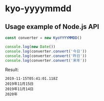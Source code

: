 # kyo-yyyymmdd

## Usage example of Node.js API

```javascript
const converter = new KyoYYYYMMDD()

console.log(new Date())
console.log(converter.convert('今日'))
console.log(converter.convert('昨日'))
console.log(converter.convert('来年'))
```

Result:

```
2019-11-15T05:41:01.118Z
2019年11月15日
2019年11月14日
2020年
```
